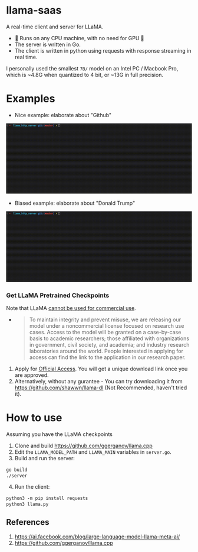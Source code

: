 # llama-saas
A real-time client and server for LLaMA.<br>
- 🚀 Runs on any CPU machine, with no need for GPU 🚀<br>
- The server is written in Go.
- The client is written in python using requests with response streaming in real time.

I personally used the smallest `7B/` model on an Intel PC / Macbook Pro, which is ~4.8G when quantized to 4 bit, or ~13G in full precision.

# Examples
- Nice example: elaborate about "Github"  
<img src="llama-server-example-1.gif">

- Biased example: elaborate about "Donald Trump"  
<img src="llama-server-example-2.gif">

### Get LLaMA Pretrained Checkpoints
Note that LLaMA <a href="https://ai.facebook.com/blog/large-language-model-llama-meta-ai/">cannot be used for commercial use</a>.
- > To maintain integrity and prevent misuse, we are releasing our model under a noncommercial license focused on research use cases. Access to the model will be granted on a case-by-case basis to academic researchers; those affiliated with organizations in government, civil society, and academia; and industry research laboratories around the world. People interested in applying for access can find the link to the application in our research paper.

1. Apply for <a href="https://docs.google.com/forms/d/e/1FAIpQLSfqNECQnMkycAp2jP4Z9TFX0cGR4uf7b_fBxjY_OjhJILlKGA/viewform">Official Access</a>. You will get a unique download link once you are approved.
2. Alternatively, without any gurantee - You can try downloading it from https://github.com/shawwn/llama-dl (Not Recommended, haven't tried it).

# How to use
Assuming you have the LLaMA checkpoints
1. Clone and build https://github.com/ggerganov/llama.cpp
2. Edit the `LLAMA_MODEL_PATH` and `LLAMA_MAIN` variables in `server.go`.
3. Build and run the server: 
```shell
go build
./server
```
4. Run the client:
```shell
python3 -m pip install requests
python3 llama.py
```

## References
1. https://ai.facebook.com/blog/large-language-model-llama-meta-ai/
2. https://github.com/ggerganov/llama.cpp



